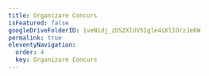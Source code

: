 ```yaml
---
title: Organizare Concurs
isFeatured: false
googleDriveFolderID: 1veN1dj_zDSZXlUV5Igle4iKlIOrzJeKW
permalink: true
eleventyNavigation:
  order: 4
  key: Organizare Concurs
---
```

